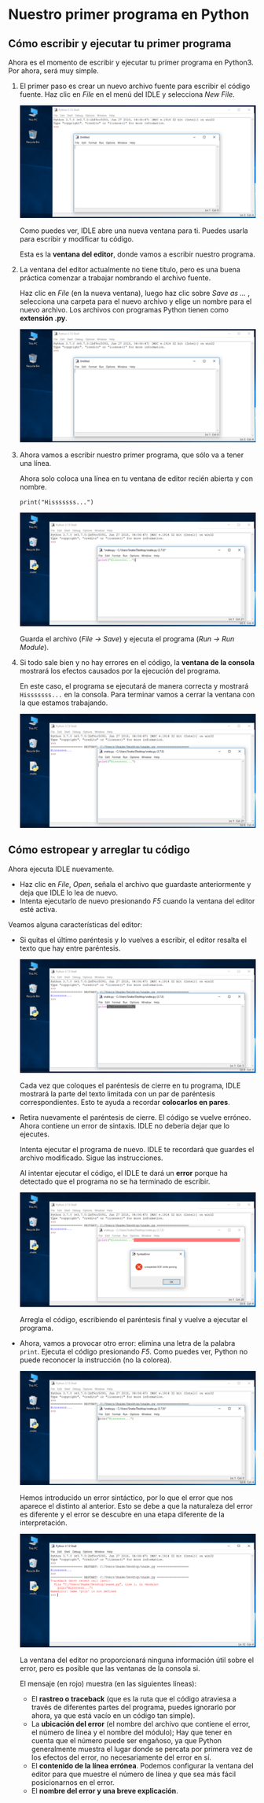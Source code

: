 # Nuestro primer programa en Python

## Cómo escribir y ejecutar tu primer programa

Ahora es el momento de escribir y ejecutar tu primer programa en Python3. Por ahora, será muy simple.

1. El primer paso es crear un nuevo archivo fuente para escribir el código fuente. Haz clic en *File* en el menú del IDLE y selecciona *New File*.

    ![python3](img/python4.png)

    Como puedes ver, IDLE abre una nueva ventana para ti. Puedes usarla para escribir y modificar tu código.

    Esta es la **ventana del editor**, donde vamos a escribir nuestro programa.

2. La ventana del editor actualmente no tiene título, pero es una buena práctica comenzar a trabajar nombrando el archivo fuente.

    Haz clic en *File* (en la nueva ventana), luego haz clic sobre *Save as ...* , selecciona una carpeta para el nuevo archivo  y elige un nombre para el nuevo archivo. Los archivos con programas Python tienen como **extensión .py**.

    ![python3](img/python5.png)

3. Ahora vamos a escribir nuestro primer programa, que sólo va a tener una línea.

    Ahora solo coloca una línea en tu ventana de editor recién abierta y con nombre.

    ```
    print("Hisssssss...")
    ```
    ![python3](img/python6.png)

    Guarda el archivo (*File -> Save*) y ejecuta el programa (*Run -> Run Module*).

4. Si todo sale bien y no hay errores en el código, la **ventana de la consola** mostrará los efectos causados por la ejecución del programa.

    En este caso, el programa se ejecutará de manera correcta y mostrará `Hisssssss...` en la consola.
    Para terminar vamos a cerrar la ventana con la que estamos trabajando.

    ![python3](img/python7.png)

## Cómo estropear y arreglar tu código

Ahora ejecuta IDLE nuevamente.

* Haz clic en *File*, *Open*, señala el archivo que guardaste anteriormente y deja que IDLE lo lea de nuevo.
* Intenta ejecutarlo de nuevo presionando *F5* cuando la ventana del editor esté activa.

Veamos alguna características del editor:

* Si quitas el último paréntesis y lo vuelves a escribir, el editor resalta el texto que hay entre paréntesis.

    ![python3](img/python8.png)

    Cada vez que coloques el paréntesis de cierre en tu programa, IDLE mostrará la parte del texto limitada con un par de paréntesis correspondientes. Esto te ayuda a recordar **colocarlos en pares**.

* Retira nuevamente el paréntesis de cierre. El código se vuelve erróneo. Ahora contiene un error de sintaxis. IDLE no debería dejar que lo ejecutes.

    Intenta ejecutar el programa de nuevo. IDLE te recordará que guardes el archivo modificado. Sigue las instrucciones.

    Al intentar ejecutar el código, el IDLE te dará un **error** porque ha detectado que el programa no se ha terminado de escribir.

    ![python3](img/python9.png)

    Arregla el código, escribiendo el paréntesis final y vuelve a ejecutar el programa.

* Ahora, vamos a provocar otro error: elimina una letra de la palabra `print`. Ejecuta el código presionando *F5*. Como puedes ver, Python no puede reconocer la instrucción (no la colorea).

    ![python3](img/python10.png)

    Hemos introducido un error sintáctico, por lo que el error que nos aparece el distinto al anterior. Esto se debe a que la naturaleza del error es diferente y el error se descubre en una etapa diferente de la interpretación.

    ![python3](img/python11.png)

    La ventana del editor no proporcionará ninguna información útil sobre el error, pero es posible que las ventanas de la consola si.
    
    El mensaje (en rojo) muestra (en las siguientes líneas):

    * El **rastreo o traceback** (que es la ruta que el código atraviesa a través de diferentes partes del programa, puedes ignorarlo por ahora, ya que está vacío en un código tan simple).
    * La **ubicación del error** (el nombre del archivo que contiene el error, el número de línea y el nombre del módulo); Hay que tener en cuenta que el número puede ser engañoso, ya que Python generalmente muestra el lugar donde se percata por primera vez de los efectos del error, no necesariamente del error en sí.
    * El **contenido de la línea errónea**. Podemos configurar la ventana del editor para que muestre el número de línea y que sea más fácil posicionarnos en el error.
    * El **nombre del error y una breve explicación**.
